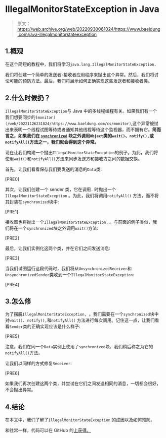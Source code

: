 # IllegalMonitorStateException in Java

> 原文：<https://web.archive.org/web/20220930061024/https://www.baeldung.com/java-illegalmonitorstateexception>

## 1.概观

在这个简短的教程中，我们将学习`java.lang.IllegalMonitorStateException. `

我们将创建一个简单的发送者-接收者应用程序来抛出这个异常。然后，我们将讨论可能的预防方法。最后，我们将展示如何正确实现这些发送者和接收者类。

## 2.什么时候扔？

`IllegalMonitorStateException`与 Java 中的多线程编程有关。如果我们有一个我们想要同步的`[monitor](/web/20221126231824/https://www.baeldung.com/cs/monitor)`,这个异常被抛出来表明一个线程试图等待或者通知其他线程等待这个监视器，而不拥有它。**简而言之，如果我们在 [`synchronized`](/web/20221126231824/https://www.baeldung.com/java-synchronized) 块之外调用`Object`类的`wait()`、`notify(),`或`notifyAll()`方法之一，我们就会得到这个异常。**

现在让我们构建一个抛出`IllegalMonitorStateException`的例子。为此，我们将使用`wait()`和`notifyAll()`方法来同步发送方和接收方之间的数据交换。

首先，让我们看看保存我们要发送的消息的`Data`类:

[PRE0]

其次，让我们创建一个 sender 类，它在调用`.` 时抛出一个`IllegalMonitorStateException` 。为此，我们将调用`notifyAll()` 方法，而不将其封装在`synchronized`块中:

[PRE1]

接收器也将抛出一个`IllegalMonitorStateException.` 。与前面的例子类似，我们将在一个`synchronized`块之外调用`wait()`方法:

[PRE2]

最后，让我们实例化这两个类，并在它们之间发送消息:

[PRE3]

当我们试图运行这段代码时，我们将从`UnsynchronizedReceiver`和`UnsynchronizedSender`类收到一个`IllegalMonitorStateException`:

[PRE4]

## 3.怎么修

为了摆脱`IllegalMonitorStateException, `，我们需要在一个`synchronized`块中对`wait()`、`notify(),`和`notifyAll()` 方法进行每次调用。记住这一点，让我们看看`Sender`类的正确实现应该是什么样子:

[PRE5]

注意，我们在同一个`Data`实例上使用了`synchronized`块，我们稍后称之为它的`notifyAll()`方法。

让我们以同样的方式修复`Receiver`:

[PRE6]

如果我们再次创建这两个类，并尝试在它们之间发送相同的消息，一切都会很好，不会抛出异常。

## 4.结论

在本文中，我们了解了`IllegalMonitorStateException` 的成因以及如何预防。

和往常一样，代码可以在 GitHub 的[上获得。](https://web.archive.org/web/20221126231824/https://github.com/eugenp/tutorials/tree/master/core-java-modules/core-java-exceptions-3)